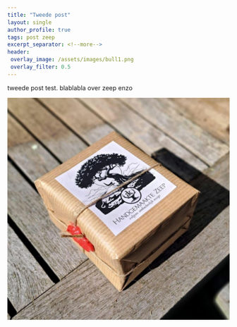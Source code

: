 ```yaml
---
title: "Tweede post"
layout: single
author_profile: true
tags: post zeep
excerpt_separator: <!--more-->
header:
 overlay_image: /assets/images/bull1.png
 overlay_filter: 0.5
---
```


tweede  post test.<!--more-->
blablabla over zeep enzo


![zeep verpakkingen](/assets/images/zeep2.jpg "verpakking met 4 stuks zeep")
